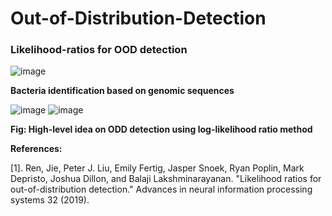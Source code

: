 # Out-of-Distribution-Detection
### Likelihood-ratios for OOD detection

![image](https://github.com/deepanshuIITM/Out-of-Distribution-Detection/assets/137225940/6fac500b-de66-4eda-84b1-e8cf74d4a71a)

**Bacteria identification based on genomic sequences**

![image](https://github.com/deepanshuIITM/Out-of-Distribution-Detection/assets/137225940/d936a15e-2650-4d25-af33-16872557f4e0)
![image](https://github.com/deepanshuIITM/Out-of-Distribution-Detection/assets/137225940/9d363058-4977-4886-a2e8-41e519bc4fe9)

**Fig: High-level idea on ODD detection using log-likelihood ratio method**



**References:**

[1]. Ren, Jie, Peter J. Liu, Emily Fertig, Jasper Snoek, Ryan Poplin, Mark Depristo, Joshua Dillon, and Balaji Lakshminarayanan. "Likelihood ratios for out-of-distribution detection." Advances in neural information processing systems 32 (2019).

